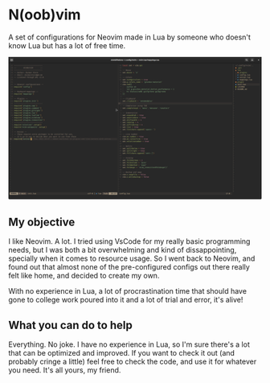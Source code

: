 # N(oob)vim
A set of configurations for Neovim made in Lua by someone who doesn't know Lua but has a lot of free time.

![How it looks](screenshots/example.png)

## My objective
I like Neovim. A lot. I tried using VsCode for my really basic programming needs, but I was both a bit overwhelming and kind of dissappointing, specially when it comes to resource usage. So I went back to Neovim, and found out that almost none of the pre-configured configs out there really felt like home, and decided to create my own.

With no experience in Lua, a lot of procrastination time that should have gone to college work poured into it and a lot of trial and error, it's alive!

## What you can do to help
Everything. No joke. I have no experience in Lua, so I'm sure there's a lot that can be optimized and improved. If you want to check it out (and probably cringe a little) feel free to check the code, and use it for whatever you need. It's  all yours, my friend.
